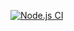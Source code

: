 [![Node.js CI](https://github.com/loddee/Bootcamp-api-widgets/actions/workflows/node.js.yml/badge.svg)](https://github.com/loddee/Bootcamp-api-widgets/actions/workflows/node.js.yml)
